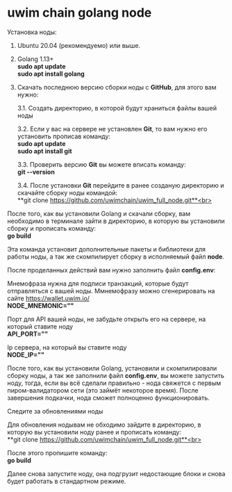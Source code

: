 # uwim chain golang node


Установка ноды:<br> 
1. Ubuntu 20.04 (рекомендуемо) или выше.
2. Golang 1.13+<br>
    **sudo apt update**<br>
    **sudo apt install golang**<br>

3. Скачать последнюю версию сборки ноды с **GitHub**, для этого вам нужно:

    3.1. Создать директорию, в которой будут храниться файлы вашей ноды
    
    3.2. Если у вас на сервере не установлен **Git**, то вам нужно его установить прописав команду:<br>
    	**sudo apt update**<br>
    	**sudo apt install git**<br>
    
    3.3. Проверить версию **Git** вы можете вписать команду:<br>
    	**git --version**<br>
    
    3.4. После установки **Git** перейдите в ранее созданую директорию и скачайте сборку ноды командой:<br>
    	**git clone https://github.com/uwimchain/uwim_full_node.git**<br>
    
После того, как вы установили Golang и скачали сборку, вам необходимо в терминале зайти в директорию, в которую вы установили сборку и прописать команду:<br> 
   **go build**

Эта команда установит дополнительные пакеты и библиотеки для работы ноды, а так же скомпилирует сборку в исполняемый файл **node**.

После проделанных действий вам нужно заполнить файл **config.env**:

Мнемофраза нужна для подписи транзакций, которые будут отправляться с вашей ноды. Ммнемофразу можно сгенерировать на сайте <https://wallet.uwim.io/><br>
**NODE_MNEMONIC=""**

Порт для API вашей ноды, не забудьте открыть его на сервере, на который ставите ноду<br>
**API_PORT=""**

Ip сервера, на который вы ставите ноду<br>
**NODE_IP=""**

После того, как вы установили Golang, установили и скомпилировали сборку ноды, а так же заполнили файл **config.env**, вы можете запустить ноду, тогда, если вы всё сделали правильно - нода свяжется с первым пиром-валидатором сети (это займёт некоторое время). После завершения подкачки, нода сможет полноценно функционировать.

Следите за обновлениями ноды

Для обновления нодывам не обходимо зайдите в директорию, в которую вы установили ноду ранее и прописать команду:<br>
**git clone https://github.com/uwimchain/uwim_full_node.git**<br>

После этого пропишите команду:<br>
**go build**<br>

Далее снова запустите ноду, она подгрузит недостающие блоки и снова будет работать в стандартном режиме.
